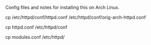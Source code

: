 Config files and notes for installing this on Arch Linux.

cp /etc/httpd/conf/httpd.conf /etc/httpd/conf/orig-arch-httpd.conf

cp httpd.conf /etc/httpd/conf

cp modules.conf /etc/httpd/



